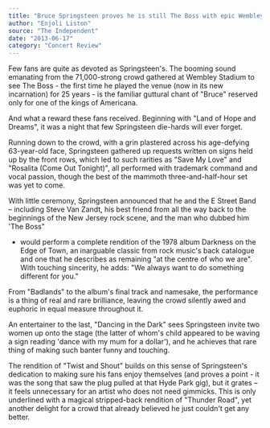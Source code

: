 ```yaml
---
title: "Bruce Springsteen proves he is still The Boss with epic Wembley Stadium set"
author: "Enjoli Liston"
source: "The Independent"
date: "2013-06-17"
category: "Concert Review"
---
```


Few fans are quite as devoted as Springsteen's. The booming sound emanating from the 71,000-strong crowd gathered at Wembley Stadium to see The Boss - the first time he played the venue (now in its new incarnation) for 25 years - is the familiar guttural chant of "Bruce" reserved only for one of the kings of Americana.

And what a reward these fans received. Beginning with "Land of Hope and Dreams", it was a night that few Springsteen die-hards will ever forget.

Running down to the crowd, with a grin plastered across his age-defying 63-year-old face, Springsteen gathered up requests written on signs held up by the front rows, which led to such rarities as "Save My Love" and "Rosalita (Come Out Tonight)", all performed with trademark command and vocal passion, though the best of the mammoth three-and-half-hour set was yet to come.

With little ceremony, Springsteen announced that he and the E Street Band – including Steve Van Zandt, his best friend from all the way back to the beginnings of the New Jersey rock scene, and the man who dubbed him 'The Boss"

- would perform a complete rendition of the 1978 album Darkness on the Edge of Town, an inarguable classic from rock music's back catalogue and one that he describes as remaining "at the centre of who we are". With touching sincerity, he adds: "We always want to do something different for you."

From "Badlands" to the album's final track and namesake, the performance is a thing of real and rare brilliance, leaving the crowd silently awed and euphoric in equal measure throughout it.

An entertainer to the last, "Dancing in the Dark" sees Springsteen invite two women up onto the stage (the latter of whom's child appeared to be waving a sign reading 'dance with my mum for a dollar'), and he achieves that rare thing of making such banter funny and touching.

The rendition of "Twist and Shout" builds on this sense of Springsteen's dedication to making sure his fans enjoy themselves (and proves a point \- it was the song that saw the plug pulled at that Hyde Park gig), but it grates – it feels unnecessary for an artist who does not need gimmicks. This is only underlined with a magical stripped-back rendition of "Thunder Road", yet another delight for a crowd that already believed he just couldn't get any better.
